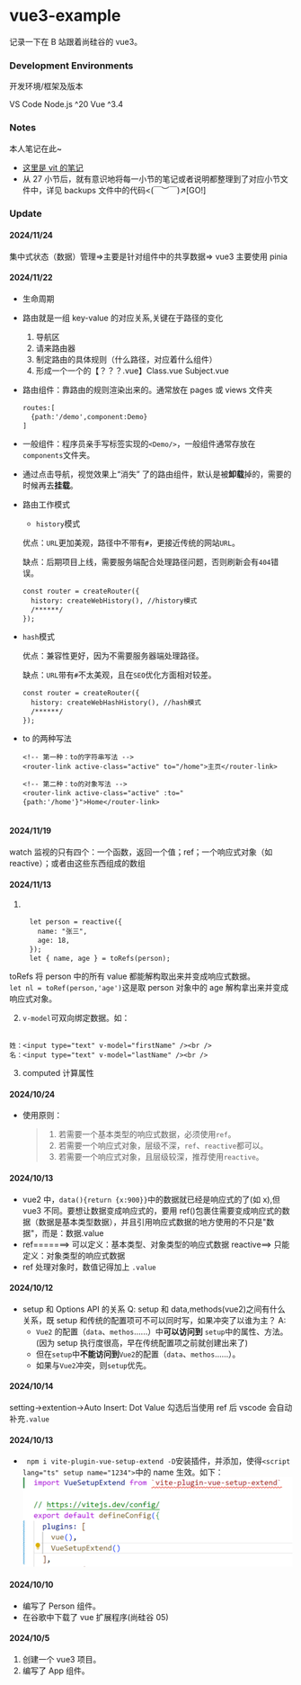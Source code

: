 # vue3-example

记录一下在 B 站跟着尚硅谷的 vue3。

### Development Environments

开发环境/框架及版本

VS Code
Node.js ^20
Vue ^3.4

### Notes

本人笔记在此~

- [这里是 vit 的笔记](vite-note.md)
- 从 27 小节后，就有意识地将每一小节的笔记或者说明都整理到了对应小节文件中，详见 backups 文件中的代码<(￣︶￣)↗[GO!]

### Update

#### 2024/11/24

集中式状态（数据）管理=>主要是针对组件中的共享数据=> vue3 主要使用 pinia

#### 2024/11/22

- 生命周期

- 路由就是一组 key-value 的对应关系,关键在于路径的变化

  1. 导航区
  2. 请来路由器
  3. 制定路由的具体规则（什么路径，对应着什么组件）
  4. 形成一个一个的【？？？.vue】Class.vue Subject.vue

- 路由组件：靠路由的规则渲染出来的。通常放在 pages 或 views 文件夹

  ```
  routes:[
    {path:'/demo',component:Demo}
  ]
  ```

- 一般组件：程序员亲手写标签实现的`<Demo/>`，一般组件通常存放在`components`文件夹。

- 通过点击导航，视觉效果上“消失” 了的路由组件，默认是被**卸载**掉的，需要的时候再去**挂载**。

- 路由工作模式

  - `history`模式

  优点：`URL`更加美观，路径中不带有`#`，更接近传统的网站`URL`。

  缺点：后期项目上线，需要服务端配合处理路径问题，否则刷新会有`404`错误。

  ```
  const router = createRouter({
    history: createWebHistory(), //history模式
    /******/
  });
  ```

- `hash`模式

  优点：兼容性更好，因为不需要服务器端处理路径。

  缺点：`URL`带有`#`不太美观，且在`SEO`优化方面相对较差。

  ```
  const router = createRouter({
    history: createWebHashHistory(), //hash模式
    /******/
  });
  ```

- to 的两种写法

  ```
  <!-- 第一种：to的字符串写法 -->
  <router-link active-class="active" to="/home">主页</router-link>
  ```

  ```
  <!-- 第二种：to的对象写法 -->
  <router-link active-class="active" :to="{path:'/home'}">Home</router-link>


  ```

#### 2024/11/19

watch 监视的只有四个：一个函数，返回一个值；ref；一个响应式对象（如 reactive）；或者由这些东西组成的数组

#### 2024/11/13

1.

```
     let person = reactive({
       name: "张三",
       age: 18,
     });
     let { name, age } = toRefs(person);
```

toRefs 将 person 中的所有 value 都能解构取出来并变成响应式数据。  
 `let nl = toRef(person,'age')`这是取 person 对象中的 age 解构拿出来并变成响应式对象。

2. `v-model`可双向绑定数据。如：

```

姓：<input type="text" v-model="firstName" /><br />
名：<input type="text" v-model="lastName" /><br />

```

3. computed 计算属性

#### 2024/10/24

- 使用原则：
  > 1. 若需要一个基本类型的响应式数据，必须使用`ref`。
  > 2. 若需要一个响应式对象，层级不深，`ref`、`reactive`都可以。
  > 3. 若需要一个响应式对象，且层级较深，推荐使用`reactive`。

#### 2024/10/13

- vue2 中，`data(){return {x:900}}`中的数据就已经是响应式的了(如 x),但 vue3 不同。要想让数据变成响应式的，要用 ref()包裹住需要变成响应式的数据（数据是基本类型数据），并且引用响应式数据的地方使用的不只是"数据"，而是：数据.value
- ref=======> 可以定义：基本类型、对象类型的响应式数据
  reactive==> 只能定义：对象类型的响应式数据
- ref 处理对象时，数值记得加上 `.value`

#### 2024/10/12

- setup 和 Options API 的关系
  Q: setup 和 data,methods(vue2)之间有什么关系，既 setup 和传统的配置项可不可以同时写，如果冲突了以谁为主？
  A:
  - `Vue2` 的配置（`data`、`methos`......）中**可以访问到** `setup`中的属性、方法。(因为 setup 执行度很高，早在传统配置项之前就创建出来了)
  - 但在`setup`中**不能访问到**`Vue2`的配置（`data`、`methos`......）。
  - 如果与`Vue2`冲突，则`setup`优先。

#### 2024/10/14

setting->extention->Auto Insert: Dot Value 勾选后当使用 ref 后 vscode 会自动补充`.value`

#### 2024/10/13

- ` npm i vite-plugin-vue-setup-extend -D`安装插件，并添加，使得`<script lang="ts" setup name="1234">`中的 name 生效。如下：
  ![img1](./img/image1.png)

#### 2024/10/10

- 编写了 Person 组件。
- 在谷歌中下载了 vue 扩展程序(尚硅谷 05)

#### 2024/10/5

1. 创建一个 vue3 项目。
2. 编写了 App 组件。
